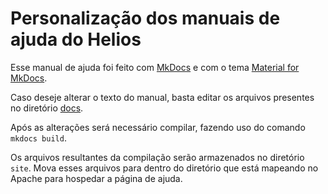 # Personalização dos manuais de ajuda do Helios

Esse manual de ajuda foi feito com [MkDocs](http://www.mkdocs.org/) e com o tema [Material for MkDocs](https://squidfunk.github.io/mkdocs-material/).

Caso deseje alterar o texto do manual, basta editar os arquivos presentes no diretório [docs](docs/).

Após as alterações será necessário compilar, fazendo uso do comando `mkdocs build`. 

Os arquivos resultantes da compilação serão armazenados no diretório `site`. Mova esses arquivos para dentro do diretório que está mapeando no Apache para hospedar a página de ajuda.